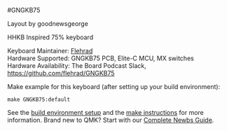 #GNGKB75

Layout by goodnewsgeorge

HHKB Inspired 75% keyboard

Keyboard Maintainer: [Flehrad](https://github.com/flehrad)  
Hardware Supported: GNGKB75 PCB, Elite-C MCU, MX switches  
Hardware Availability: The Board Podcast Slack, https://github.com/flehrad/GNGKB75

Make example for this keyboard (after setting up your build environment):

    make GNGKB75:default

See the [build environment setup](https://docs.qmk.fm/#/getting_started_build_tools) and the [make instructions](https://docs.qmk.fm/#/getting_started_make_guide) for more information. Brand new to QMK? Start with our [Complete Newbs Guide](https://docs.qmk.fm/#/newbs).
